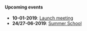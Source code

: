
#### Upcoming events

* **10-01-2019**: [Launch meeting](../launch_meeting)
* **24/27-06-2019**: [Summer School](https://sparsity4psl.github.io)

